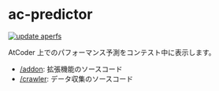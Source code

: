 # ac-predictor

[![update aperfs](https://github.com/key-moon/ac-predictor/actions/workflows/10-update-aperfs.yaml/badge.svg?branch=master)](https://github.com/key-moon/ac-predictor/actions/workflows/10-update-aperfs.yaml)

AtCoder 上でのパフォーマンス予測をコンテスト中に表示します。

- [/addon](addon): 拡張機能のソースコード
- [/crawler](crawler): データ収集のソースコード
